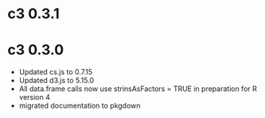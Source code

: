 # c3 0.3.1

# c3 0.3.0

* Updated cs.js to 0.7.15
* Updated d3.js to 5.15.0
* All data.frame calls now use strinsAsFactors = TRUE in preparation for R version 4 
* migrated documentation to pkgdown

